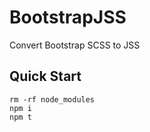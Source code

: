 # BootstrapJSS
Convert Bootstrap SCSS to JSS

## Quick Start
```
rm -rf node_modules
npm i
npm t
```
